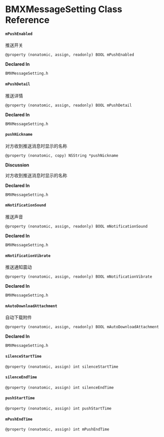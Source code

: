 # BMXMessageSetting Class Reference

#### &#x20; `mPushEnabled`

推送开关

`@property (nonatomic, assign, readonly) BOOL mPushEnabled`

**Declared In**

`BMXMessageSetting.h`

#### &#x20; `mPushDetail`

推送详情

`@property (nonatomic, assign, readonly) BOOL mPushDetail`

**Declared In**

`BMXMessageSetting.h`

#### &#x20; `pushNickname`

对方收到推送消息时显示的名称

`@property (nonatomic, copy) NSString *pushNickname`

**Discussion**

对方收到推送消息时显示的名称

**Declared In**

`BMXMessageSetting.h`

#### &#x20; `mNotificationSound`

推送声音

`@property (nonatomic, assign, readonly) BOOL mNotificationSound`

**Declared In**

`BMXMessageSetting.h`

#### &#x20; `mNotificationVibrate`

推送通知震动

`@property (nonatomic, assign, readonly) BOOL mNotificationVibrate`

**Declared In**

`BMXMessageSetting.h`

#### &#x20; `mAutoDownloadAttachment`

自动下载附件

`@property (nonatomic, assign, readonly) BOOL mAutoDownloadAttachment`

**Declared In**

`BMXMessageSetting.h`

#### &#x20; `silenceStartTime`

`@property (nonatomic, assign) int silenceStartTime`

#### &#x20; `silenceEndTime`

`@property (nonatomic, assign) int silenceEndTime`

#### &#x20; `pushStartTime`

`@property (nonatomic, assign) int pushStartTime`

#### &#x20; `mPushEndTime`

`@property (nonatomic, assign) int mPushEndTime`
